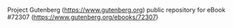 Project Gutenberg (https://www.gutenberg.org) public repository
for eBook #72307 (https://www.gutenberg.org/ebooks/72307)
